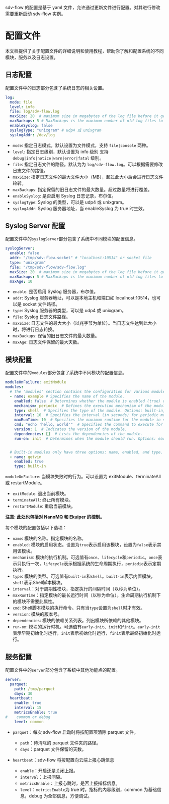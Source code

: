 sdv-flow 的配置是基于 yaml 文件，允许通过更新文件进行配置。对其进行修改需要重新启动 sdv-flow 实例。

# 配置文件

本文档提供了关于配置文件的详细说明和使用教程，帮助你了解和配置系统的不同模块，服务以及日志设置。

## 日志配置

配置文件中的日志部分包含了系统日志的相关设置。
```yaml
log:
  mode: file
  level: info
  file: log/sdv-flow.log
  maxSize: 20  # maximum size in megabytes of the log file before it gets rotated
  maxBackups: 5 # MaxBackups is the maximum number of old log files to retain
  enableSyslog: false
  syslogType: "unixgram" # udp4 或 unixgram
  syslogAddr: /dev/log
```

- `mode`: 指定日志模式。默认设置为文件模式，支持 `file|console` 两种。
- `level`: 指定日志级别，默认设置为 info 级别 支持 `debug|info|notice|warn|error|fatal` 级别。
- `file`: 指定日志文件的路径。默认为为 `log/sdv-flow.log`。可以根据需要修改日志文件的路径。
- `maxSize`: 指定日志文件的最大文件大小（MB），超过此大小后会进行日志文件轮转。
- `maxBackups`: 指定保留的旧日志文件的最大数量。超过数量将进行覆盖。
- `enableSyslog`: 是否启用 Syslog 日志记录，布尔值。
- `syslogType`: Syslog 的类型，可以是 udp4 或 unixgram。
- `syslogAddr`: Syslog 服务器地址，当 enableSyslog 为 true 时生效。

## Syslog Server 配置
配置文件中的`syslogServer`部分包含了系统中不同模块的配置信息。
```yaml
syslogServer:
  enable: false
  addr: "/tmp/sdv-flow.socket" # "localhost:10514" or socket file
  type: "unixgram"
  file: "/tmp/sdv-flow/sdv-flow.log"
  maxSize: 20  # maximum size in megabytes of the log file before it gets rotated
  maxBackups: 5 # MaxBackups is the maximum number of old log files to retain
  maxAge: 10
```
- `enable`: 是否启用 Syslog 服务器，布尔值。
- `addr`: Syslog 服务器地址，可以是本地主机和端口如 localhost:10514，也可以是 socket 文件路径。
- `type`: Syslog 服务器的类型，可以是 udp4 或 unixgram。
- `file`: Syslog 日志文件路径。
- `maxSize`: 日志文件的最大大小（以兆字节为单位）。当日志文件达到此大小时，将进行日志轮换。
- `maxBackups`: 保留的旧日志文件的最大数量。
- `maxAge`: 日志文件保留的最大天数。



## 模块配置

配置文件中的`modules`部分包含了系统中不同模块的配置信息。

```yaml
moduleOnFailure: exitModule
modules:
  # The 'modules' section contains the configuration for various modules in the system.
  - name: example # Specifies the name of the module.
    enabled: false  # Determines whether the module is enabled (true) or disabled (false).
    mechanism: periodic  # Defines the execution mechanism of the module. Options: once, lifecycle, periodic.
    type: shell  # Specifies the type of the module. Options: built-in, shell.
    interval: 10  # Specifies the interval (in seconds) for periodic modules.
    maxRunTime: 10  # Specifies the maximum runtime for the module in seconds. Mechanism lifecycle isn's needed.
    cmd: "echo 'hello, world'"  # Specifies the command to execute for shell-type modules.
    version: 1  # Indicates the version of the module.
    dependencies: []  # Lists the dependencies of the module.
    run-on: init  # Determines when the module should run. Options: early-init, init, finit.


  # Built-in modules only have three options: name, enabled, and type.
  - name: getvin
    enabled: true
    type: built-in
```

`moduleOnFailure`: 当模块失败时的行为。可以设置为 exitModule、terminateAll 或 restartModule。
- `exitModule`: 退出当前模块。
- `terminateAll`: 终止所有模块。
- `restartModule`: 重启当前模块。

**注意: 此处也包括对 NanoMQ 和 Ekuiper 的控制。**

每个模块的配置包括以下选项：

- `name`: 模块的名称。指定模块的名称。
- `enabled`: 模块的启用状态。设置为`true`表示启用该模块，设置为`false`表示禁用该模块。
- `mechanism`: 模块的执行机制。可选值有`once`、`lifecycle`和`periodic`。`once`表示只执行一次，`lifecycle`表示根据系统的生命周期执行，`periodic`表示定期执行。
- `type`: 模块的类型。可选值有`built-in`和`shell`。`built-in`表示内置模块，`shell`表示Shell脚本模块。
- `interval`：对于周期性模块，指定执行的间隔时间（以秒为单位）。
- `maxRunTime`：指定模块的最长运行时间（以秒为单位）。生命周期执行机制下的模块不需要此属性。
- `cmd`: Shell脚本模块的执行命令。只有当`type`设置为`shell`时才有效。
- `version`: 模块的版本号。
- `dependencies`: 模块的依赖关系列表。列出模块所依赖的其他模块。
- `run-on`: 模块的运行时机。可选值有`early-init`、`init`和`finit`。`early-init`表示早期初始化时运行，`init`表示初始化时运行，`finit`表示最终初始化时运行。

## 服务配置

配置文件中的`server`部分包含了系统中其他功能点的配置。

```yaml
server:
  parquet:
    path: /tmp/parquet
    days: 30
  heartbeat:
    enable: true
    interval: 15
    metricsEnable: true
#    common or debug
    level: common
```

- `parquet`：每次 sdv-flow 启动时将按配置项清除 parquet 文件。
  - `path`：待清除的 parquet 文件夹的路径。
  - `days`：parquet 文件保留的天数。

- `heartbeat`：sdv-flow 将按配置向云端上报心跳信息
  - `enable`：开启还是关闭上报。
  - `interval`：上报间隔。
  - `metricsEnable`：上报心跳时，是否上报指标信息。
  - `level`：`metricsEnable`为 true 时，指标的内容级别，common 为基础信息，debug 为全部信息，方便调试。

